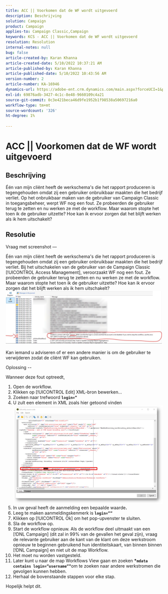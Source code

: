 ```yaml
---
title: ACC || Voorkomen dat de WF wordt uitgevoerd
description: Beschrijving
solution: Campaign
product: Campaign
applies-to: Campaign Classic,Campaign
keywords: KCS - ACC || Voorkomen dat de WF wordt uitgevoerd
resolution: Resolution
internal-notes: null
bug: false
article-created-by: Karan Khanna
article-created-date: 5/10/2022 10:37:21 AM
article-published-by: Karan Khanna
article-published-date: 5/10/2022 10:43:56 AM
version-number: 2
article-number: KA-16946
dynamics-url: https://adobe-ent.crm.dynamics.com/main.aspx?forceUCI=1&pagetype=entityrecord&etn=knowledgearticle&id=7512bb29-4dd0-ec11-a7b5-00224809c556
exl-id: 69876adb-3427-4c1c-8e48-9660109c4a21
source-git-commit: 0c3e421beca46d9fe1952b1f98538a50697216a0
workflow-type: tm+mt
source-wordcount: '326'
ht-degree: 1%

---
```


# ACC || Voorkomen dat de WF wordt uitgevoerd

## Beschrijving


Één van mijn cliënt heeft de werkschema&#39;s die het rapport produceren is tegengehouden omdat zij een gebruiker onbruikbaar maakten die het bedrijf verliet. Op het onbruikbaar maken van de gebruiker van Campaign Classic in toegangsbeheer, werpt WF nog een fout. Ze probeerden de gebruiker terug te zetten en nu werken ze met de workflow. Maar waarom stopte het toen ik de gebruiker uitzette? Hoe kan ik ervoor zorgen dat het blijft werken als ik hem uitschakelt?


## Resolutie


Vraag met screenshot —



Één van mijn cliënt heeft de werkschema&#39;s die het rapport produceren is tegengehouden omdat zij een gebruiker onbruikbaar maakten die het bedrijf verliet. Bij het uitschakelen van de gebruiker van de Campaign Classic [!UICONTROL Access Management], veroorzaakt WF nog een fout. Ze probeerden de gebruiker terug te zetten en nu werken ze met de workflow. Maar waarom stopte het toen ik de gebruiker uitzette? Hoe kan ik ervoor zorgen dat het blijft werken als ik hem uitschakelt?
![](assets/178d95b7-4dd0-ec11-a7b5-00224809c556.png)

Kan iemand u adviseren of er een andere manier is om de gebruiker te verwijderen zodat de cliënt WF kan gebruiken.





Oplossing --

Wanneer deze fout optreedt,

1. Open de workflow.
2. Klikken op [!UICONTROL Edit]  XML-bron bewerken...
3. Zoeken naar trefwoord <b>`login=”`</b>
4. U zult een element in XML zoals hier getoond vinden![](assets/dee6636f-799e-eb11-b1ac-000d3a368466.png)
5. In uw geval heeft de aanmelding een bepaalde waarde<b>.</b>
6. Leeg te maken aanmeldingskenmerk is <b>`login=””`</b>
7. Klikken op [!UICONTROL Ok] om het pop-upvenster te sluiten.
8. Sla de workflow op.
9. Start de workflow opnieuw. Als de workflow deel uitmaakt van een [!DNL Campaign] (dit zal in 99% van de gevallen het geval zijn), vraag de relevante gebruiker aan de kant van de klant om deze werkstroom opnieuw te beginnen gebruikend hun identiteitskaart, van binnen binnen [!DNL Campaign] en niet uit de map Workflow.
10. Het moet nu worden vastgesteld.
11. Later kunt u naar de map Workflows View gaan en zoeken <b>*`mdata contains login=”username”`</b>*om te zoeken naar andere werkstromen die gevolgen kunnen hebben.
12. Herhaal de bovenstaande stappen voor elke stap.


Hopelijk helpt dit.
